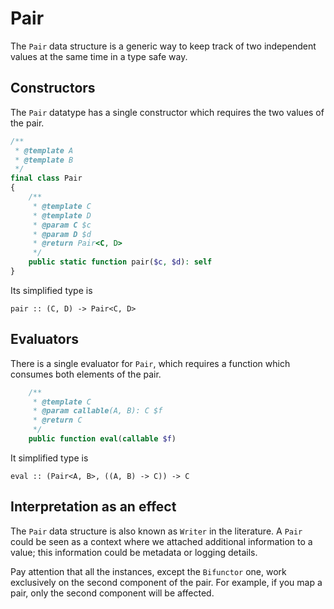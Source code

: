 # Pair

The `Pair` data structure is a generic way to keep track of two independent values at the same time in a type safe way.

## Constructors

The `Pair` datatype has a single constructor which requires the two values of the pair.

```php
/**
 * @template A
 * @template B
 */
final class Pair
{
    /**
     * @template C
     * @template D
     * @param C $c
     * @param D $d
     * @return Pair<C, D>
     */
    public static function pair($c, $d): self
}
```

Its simplified type is

```
pair :: (C, D) -> Pair<C, D>
```

## Evaluators

There is a single evaluator for `Pair`, which requires a function which consumes both elements of the pair.

```php
    /**
     * @template C
     * @param callable(A, B): C $f
     * @return C
     */
    public function eval(callable $f)
```

It simplified type is

```
eval :: (Pair<A, B>, ((A, B) -> C)) -> C
```

## Interpretation as an effect

The `Pair` data structure is also known as `Writer` in the literature. A `Pair` could be seen as a context where we
attached additional information to a value; this information could be metadata or logging details.

Pay attention that all the instances, except the `Bifunctor` one, work exclusively on the second component of the pair.
For example, if you map a pair, only the second component will be affected.
